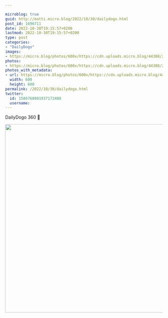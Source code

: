 ```yaml
---

microblog: true
guid: http://matti.micro.blog/2022/10/30/dailydogo.html
post_id: 1696711
date: 2022-10-30T19:15:57+0200
lastmod: 2022-10-30T19:15:57+0200
type: post
categories:
- "DailyDogo"
images:
- https://micro.blog/photos/600x/https://cdn.uploads.micro.blog/44388/2022/85e2ccd723.jpg
photos:
- https://micro.blog/photos/600x/https://cdn.uploads.micro.blog/44388/2022/85e2ccd723.jpg
photos_with_metadata:
- url: https://micro.blog/photos/600x/https://cdn.uploads.micro.blog/44388/2022/85e2ccd723.jpg
  width: 600
  height: 600
permalink: /2022/10/30/dailydogo.html
twitter:
  id: 1586768901937172480
  username:
---
```

DailyDogo 360 🐶

<img src="/media/uploads/2022/85e2ccd723.jpg" width="600" height="600" alt="" />
